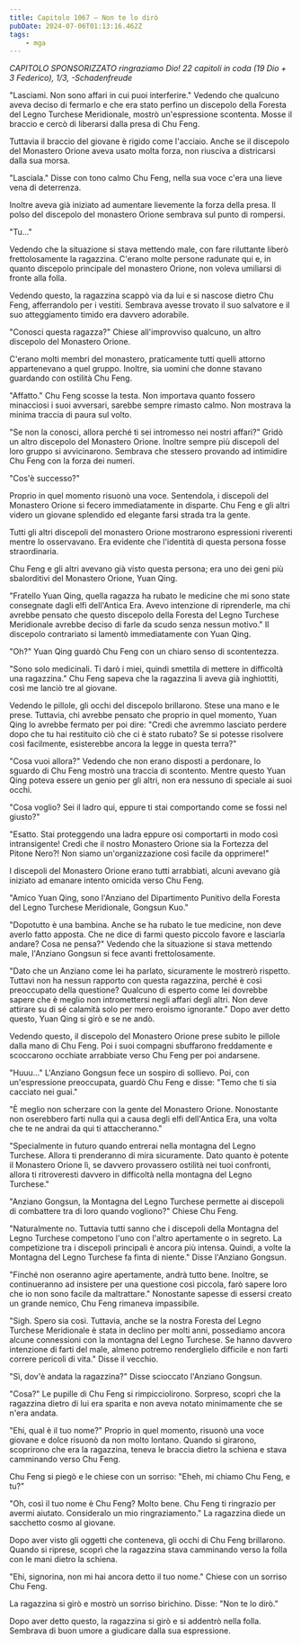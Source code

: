 ```yaml
---
title: Capitolo 1067 – Non te lo dirò
pubDate: 2024-07-06T01:13:16.462Z
tags:
    - mga
---
```



<em>CAPITOLO SPONSORIZZATO ringraziamo Dio!
22 capitoli in coda (19 Dio + 3 Federico), 1/3,
-Schadenfreude</em>


"Lasciami. Non sono affari in cui puoi interferire." Vedendo che qualcuno aveva deciso di fermarlo e che era stato perfino un discepolo della Foresta del Legno Turchese Meridionale, mostrò un'espressione scontenta. Mosse il braccio e cercò di liberarsi dalla presa di Chu Feng.


Tuttavia il braccio del giovane è rigido come l'acciaio. Anche se il discepolo del Monastero Orione aveva usato molta forza, non riusciva a districarsi dalla sua morsa.


"Lasciala." Disse con tono calmo Chu Feng, nella sua voce c'era una lieve vena di deterrenza.


Inoltre aveva già iniziato ad aumentare lievemente la forza della presa. Il polso del discepolo del monastero Orione sembrava sul punto di rompersi.


"Tu..."


Vedendo che la situazione si stava mettendo male, con fare riluttante liberò frettolosamente la ragazzina. C'erano molte persone radunate qui e, in quanto discepolo principale del monastero Orione, non voleva umiliarsi di fronte alla folla.


Vedendo questo, la ragazzina scappò via da lui e si nascose dietro Chu Feng, afferrandolo per i vestiti. Sembrava avesse trovato il suo salvatore e il suo atteggiamento timido era davvero adorabile.


"Conosci questa ragazza?" Chiese all'improvviso qualcuno, un altro discepolo del Monastero Orione.


C'erano molti membri del monastero, praticamente tutti quelli attorno appartenevano a quel gruppo. Inoltre, sia uomini che donne stavano guardando con ostilità Chu Feng.


"Affatto." Chu Feng scosse la testa. Non importava quanto fossero minacciosi i suoi avversari, sarebbe sempre rimasto calmo. Non mostrava la minima traccia di paura sul volto.


"Se non la conosci, allora perché ti sei intromesso nei nostri affari?" Gridò un altro discepolo del Monastero Orione. Inoltre sempre più discepoli del loro gruppo si avvicinarono. Sembrava che stessero provando ad intimidire Chu Feng con la forza dei numeri.


"Cos'è successo?"


Proprio in quel momento risuonò una voce. Sentendola, i discepoli del Monastero Orione si fecero immediatamente in disparte. Chu Feng e gli altri videro un giovane splendido ed elegante farsi strada tra la gente.


Tutti gli altri discepoli del monastero Orione mostrarono espressioni riverenti mentre lo osservavano. Era evidente che l'identità di questa persona fosse straordinaria.


Chu Feng e gli altri avevano già visto questa persona; era uno dei geni più sbalorditivi del Monastero Orione, Yuan Qing.


"Fratello Yuan Qing, quella ragazza ha rubato le medicine che mi sono state consegnate dagli elfi dell'Antica Era. Avevo intenzione di riprenderle, ma chi avrebbe pensato che questo discepolo della Foresta del Legno Turchese Meridionale avrebbe deciso di farle da scudo senza nessun motivo." Il discepolo contrariato si lamentò immediatamente con Yuan Qing.


"Oh?" Yuan Qing guardò Chu Feng con un chiaro senso di scontentezza.


"Sono solo medicinali. Ti darò i miei, quindi smettila di mettere in difficoltà una ragazzina." Chu Feng sapeva che la ragazzina li aveva già inghiottiti, così me lanciò tre al giovane.


Vedendo le pillole, gli occhi del discepolo brillarono. Stese una mano e le prese. Tuttavia, chi avrebbe pensato che proprio in quel momento, Yuan Qing lo avrebbe fermato per poi dire: "Credi che avremmo lasciato perdere dopo che tu hai restituito ciò che ci è stato rubato? Se si potesse risolvere così facilmente, esisterebbe ancora la legge in questa terra?"


"Cosa vuoi allora?" Vedendo che non erano disposti a perdonare, lo sguardo di Chu Feng mostrò una traccia di scontento. Mentre questo Yuan Qing poteva essere un genio per gli altri, non era nessuno di speciale ai suoi occhi.


"Cosa voglio? Sei il ladro qui, eppure ti stai comportando come se fossi nel giusto?"


"Esatto. Stai proteggendo una ladra eppure osi comportarti in modo così intransigente! Credi che il nostro Monastero Orione sia la Fortezza del Pitone Nero?! Non siamo un'organizzazione così facile da opprimere!"


I discepoli del Monastero Orione erano tutti arrabbiati, alcuni avevano già iniziato ad emanare intento omicida verso Chu Feng.


"Amico Yuan Qing, sono l'Anziano del Dipartimento Punitivo della Foresta del Legno Turchese Meridionale, Gongsun Kuo."


"Dopotutto è una bambina. Anche se ha rubato le tue medicine, non deve averlo fatto apposta. Che ne dice di farmi questo piccolo favore e lasciarla andare? Cosa ne pensa?" Vedendo che la situazione si stava mettendo male, l'Anziano Gongsun si fece avanti frettolosamente.


"Dato che un Anziano come lei ha parlato, sicuramente le mostrerò rispetto. Tuttavi non ha nessun rapporto con questa ragazzina, perché è così preoccupato della questione? Qualcuno di esperto come lei dovrebbe sapere che è meglio non intromettersi negli affari degli altri. Non deve attirare su di sé calamità solo per mero eroismo ignorante." Dopo aver detto questo, Yuan Qing si girò e se ne andò.


Vedendo questo, il discepolo del Monastero Orione prese subito le pillole dalla mano di Chu Feng. Poi i suoi compagni sbuffarono freddamente e scoccarono occhiate arrabbiate verso Chu Feng per poi andarsene.


"Huuu..." L'Anziano Gongsun fece un sospiro di sollievo. Poi, con un'espressione preoccupata, guardò Chu Feng e disse: "Temo che ti sia cacciato nei guai."


"È meglio non scherzare con la gente del Monastero Orione. Nonostante non oserebbero farti nulla qui a causa degli elfi dell'Antica Era, una volta che te ne andrai da qui ti attaccheranno."


"Specialmente in futuro quando entrerai nella montagna del Legno Turchese. Allora ti prenderanno di mira sicuramente. Dato quanto è potente il Monastero Orione lì, se davvero provassero ostilità nei tuoi confronti, allora ti ritroveresti davvero in difficoltà nella montagna del Legno Turchese."


"Anziano Gongsun, la Montagna del Legno Turchese permette ai discepoli di combattere tra di loro quando vogliono?" Chiese Chu Feng.


"Naturalmente no. Tuttavia tutti sanno che i discepoli della Montagna del Legno Turchese competono l'uno con l'altro apertamente o in segreto. La competizione tra i discepoli principali è ancora più intensa. Quindi, a volte la Montagna del Legno Turchese fa finta di niente." Disse l'Anziano Gongsun.


"Finché non oseranno agire apertamente, andrà tutto bene. Inoltre, se continueranno ad insistere per una questione così piccola, farò sapere loro che io non sono facile da maltrattare." Nonostante sapesse di essersi creato un grande nemico, Chu Feng rimaneva impassibile.


"Sigh. Spero sia così. Tuttavia, anche se la nostra Foresta del Legno Turchese Meridionale è stata in declino per molti anni, possediamo ancora alcune connessioni con la montagna del Legno Turchese. Se hanno davvero intenzione di farti del male, almeno potremo renderglielo difficile e non farti correre pericoli di vita." Disse il vecchio.


"Sì, dov'è andata la ragazzina?" Disse scioccato l'Anziano Gongsun.


"Cosa?" Le pupille di Chu Feng si rimpicciolirono. Sorpreso, scoprì che la ragazzina dietro di lui era sparita e non aveva notato minimamente che se n'era andata.


"Ehi, qual è il tuo nome?" Proprio in quel momento, risuonò una voce giovane e dolce risuonò da non molto lontano. Quando si girarono, scoprirono che era la ragazzina, teneva le braccia dietro la schiena e stava camminando verso Chu Feng.


Chu Feng si piegò e le chiese con un sorriso: "Eheh, mi chiamo Chu Feng, e tu?"


"Oh, così il tuo nome è Chu Feng? Molto bene. Chu Feng ti ringrazio per avermi aiutato. Consideralo un mio ringraziamento." La ragazzina diede un sacchetto cosmo al giovane.


Dopo aver visto gli oggetti che conteneva, gli occhi di Chu Feng brillarono. Quando si riprese, scoprì che la ragazzina stava camminando verso la folla con le mani dietro la schiena.


"Ehi, signorina, non mi hai ancora detto il tuo nome." Chiese con un sorriso Chu Feng.


La ragazzina si girò e mostrò un sorriso birichino. Disse: "Non te lo dirò."


Dopo aver detto questo, la ragazzina si girò e si addentrò nella folla. Sembrava di buon umore a giudicare dalla sua espressione.
                                


                                



